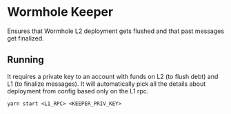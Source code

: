 # Wormhole Keeper

Ensures that Wormhole L2 deployment gets flushed and that past messages get finalized.

## Running

It requires a private key to an account with funds on L2 (to flush debt) and L1 (to finalize messages). It will
automatically pick all the details about deployment from config based only on the L1 rpc.

```
yarn start <L1_RPC> <KEEPER_PRIV_KEY>
```
